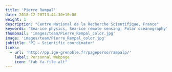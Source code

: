```yaml
---
title: 'Pierre Rampal'
date: 2018-12-20T13:44:30+10:00
weight: 1
description: "Centre National de la Recherche Scientifique, France"
keywords: "Sea-ice physics, Sea-ice remote sensing, Polar oceanography"
thumbnail: 'images/team/Pierre_Rempal_color.jpg'
image: 'images/team/Pierre_Rempal_color.jpg'
jobtitle: 'PI — Scientific coordinator'
links:
  - url: 'http://pp.ige-grenoble.fr/pageperso/rampalp/'
    label: Personnal Webpage
    icon: "fab fa-file-alt"
---
```

